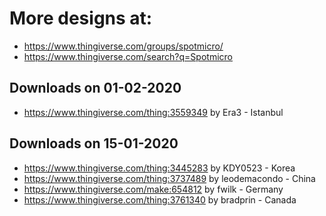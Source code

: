 # More designs at:

* https://www.thingiverse.com/groups/spotmicro/
* https://www.thingiverse.com/search?q=Spotmicro

## Downloads on 01-02-2020
* https://www.thingiverse.com/thing:3559349 by Era3 - Istanbul

## Downloads on 15-01-2020
* https://www.thingiverse.com/thing:3445283 by KDY0523 - Korea
* https://www.thingiverse.com/thing:3737489 by leodemacondo - China
* https://www.thingiverse.com/make:654812 by fwilk - Germany
* https://www.thingiverse.com/thing:3761340 by bradprin - Canada

